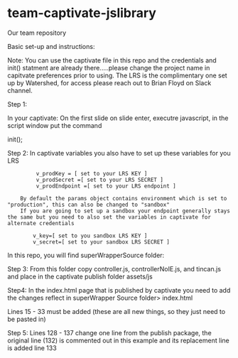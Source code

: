 # team-captivate-jslibrary
Our team repository

Basic set-up and instructions:

Note: You can use the captivate file in this repo and the credentials and init() statment are already there.....please change the project name in capitvate preferences prior to using.  The LRS is the complimentary one set up by Watershed, for access please reach out to Brian Floyd on Slack channel.

Step 1:

In your captivate: On the first slide on slide enter, executre javascript, in the script window put the command

init();

Step 2:
In captivate variables you also have to set up these variables for you LRS

             v_prodKey = [ set to your LRS KEY ]
             v_prodSecret =[ set to your LRS SECRET ]
             v_prodEndpoint =[ set to your LRS endpoint ]
             
        By default the params object contains environment which is set to "production", this can also be changed to "sandbox"
        If you are going to set up a sandbox your endpoint generally stays the same but you need to also set the variables in captivate for alternate credentials
        
            v_key=[ set to you sandbox LRS KEY ] 
            v_secret=[ set to your sandbox LRS SECRET ]


In this repo, you will find superWrapperSource folder:

Step 3:
  From this folder copy controller.js, controllerNoIE.js, and tincan.js and place in the captivate publish folder assets/js

Step4:
In the index.html page that is published by captivate you need to add the changes reflect in superWrapper Source folder> index.html

Lines 15 - 33 must be added (these are all new things, so they just need to be pasted in)

Step 5:
Lines 128 - 137 change one line from the publish package, the original line (132) is commented out in this example and its replacement line is added line 133





